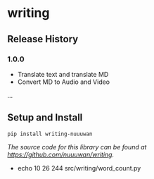 
# writing

## Release History

### 1.0.0
* Translate text and translate MD
* Convert MD to Audio and Video

...

## Setup and Install

```
pip install writing-nuuuwan
```

*The source code for this library can be found at https://github.com/nuuuwan/writing.*
  * echo 10 26 244 src/writing/word_count.py
